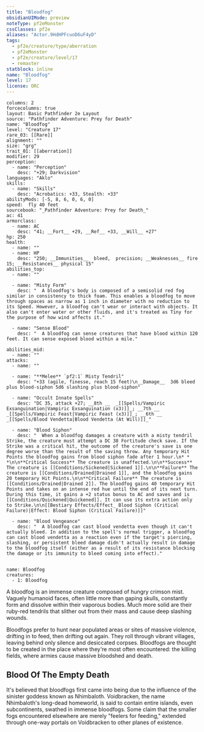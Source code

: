 ```yaml
---
title: "Bloodfog"
obsidianUIMode: preview
noteType: pf2eMonster
cssClasses: pf2e
aliases: "Actor.9HdHPFcuoD6uF4yD" 
tags:
  - pf2e/creature/type/aberration
  - pf2eMonster
  - pf2e/creature/level/17
  - remaster
statblock: inline
name: "Bloodfog"
level: 17
license: ORC
---
```


```statblock
columns: 2
forcecolumns: true
layout: Basic Pathfinder 2e Layout
source: "Pathfinder Adventure: Prey for Death"
name: "Bloodfog"
level: "Creature 17"
rare_03: [[Rare]]
alignment: ""
size: "grg"
trait_01: [[aberration]]
modifier: 29
perception:
  - name: "Perception"
    desc: "+29; Darkvision"
languages: "Aklo"
skills:
  - name: "Skills"
    desc: "Acrobatics: +33, Stealth: +33"
abilityMods: [-5, 8, 6, 0, 6, 0]
speed:  fly 40 feet
sourcebook: "_Pathfinder Adventure: Prey for Death_"
ac: 41
armorclass:
  - name: AC
    desc: "41; __Fort__ +29, __Ref__ +33, __Will__ +27"
hp: 250
health:
  - name: ""
  - name: HP
    desc: "250; __Immunities__  bleed,  precision; __Weaknesses__ fire 15; __Resistances__ physical 15"
abilities_top:
  - name: ""

  - name: "Misty Form"
    desc: "  A bloodfog's body is composed of a semisolid red fog similar in consistency to thick foam. This enables a bloodfog to move through spaces as narrow as 1 inch in diameter with no reduction to its Speed. However, a bloodfog can't wear or interact with objects. It also can't enter water or other fluids, and it's treated as Tiny for the purpose of how wind affects it."

  - name: "Sense Blood"
    desc: "  A bloodfog can sense creatures that have blood within 120 feet. It can sense exposed blood within a mile."

abilities_mid:
  - name: ""
attacks:
  - name: ""

  - name: "**Melee** `pf2:1` Misty Tendril"
    desc: "+33 (agile, finesse, reach 15 feet)\n__Damage__  3d6 bleed plus blood-siphon 5d6 slashing plus blood-siphon"

  - name: "Occult Innate Spells"
    desc: "DC 35, attack +27; __8th __  _[[Spells/Vampiric Exsanguination|Vampiric Exsanguination (x3)]]_; __7th __  _[[Spells/Vampiric Feast|Vampiric Feast (x3)]]_; __6th __  _[[Spells/Blood Vendetta|Blood Vendetta (At Will)]]_"

  - name: "Blood Siphon"
    desc: "  When a bloodfog damages a creature with a misty tendril Strike, the creature must attempt a DC 38 Fortitude check save. If the Strike was a critical hit, the outcome of the creature's save is one degree worse than the result of the saving throw. Any temporary Hit Points the bloodfog gains from blood siphon fade after 1 hour.\n* * *\n\n**Critical Success** The creature is unaffected.\n\n**Success** The creature is [[Conditions/Sickened|Sickened 1]].\n\n**Failure** The creature is [[Conditions/Drained|Drained 1]], and the bloodfog gains 20 temporary Hit Points.\n\n**Critical Failure** The creature is [[Conditions/Drained|Drained 2]]. The bloodfog gains 40 temporary Hit Points and takes on an intense red hue until the end of its next turn. During this time, it gains a +2 status bonus to AC and saves and is [[Conditions/Quickened|Quickened]]. It can use its extra action only to Strike.\n\n[[Bestiary Effects/Effect_ Blood Siphon (Critical Failure)|Effect: Blood Siphon (Critical Failure)]]"

  - name: "Blood Vengeance"
    desc: "  A bloodfog can cast blood vendetta even though it can't actually bleed. In addition to the spell's normal trigger, a bloodfog can cast blood vendetta as a reaction even if the target's piercing, slashing, or persistent bleed damage didn't actually result in damage to the bloodfog itself (either as a result of its resistance blocking the damage or its immunity to bleed coming into effect)."
 
```

```encounter-table
name: Bloodfog
creatures:
  - 1: Bloodfog
```



A bloodfog is an immense creature composed of hungry crimson mist. Vaguely humanoid faces, often little more than gaping skulls, constantly form and dissolve within their vaporous bodies. Much more solid are their ruby-red tendrils that slither out from their mass and cause deep slashing wounds.

Bloodfogs prefer to hunt near populated areas or sites of massive violence, drifting in to feed, then drifting out again. They roll through vibrant villages, leaving behind only silence and desiccated corpses. Bloodfogs are thought to be created in the place where they're most often encountered: the killing fields, where armies cause massive bloodshed and death.

## Blood Of The Empty Death

It's believed that bloodfogs first came into being due to the influence of the sinister goddess known as Nhimbaloth. Voidbracken, the name Nhimbaloth's long-dead homeworld, is said to contain entire islands, even subcontinents, swathed in immense bloodfogs. Some claim that the smaller fogs encountered elsewhere are merely "feelers for feeding," extended through one-way portals on Voidbracken to other planes of existence.
